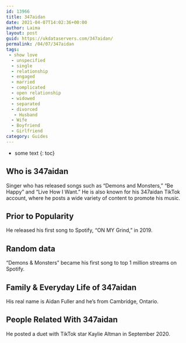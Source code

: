 ```yaml
---
id: 13966
title: 347aidan
date: 2021-04-07T14:02:36+00:00
author: Laima
layout: post
guid: https://ukdataservers.com/347aidan/
permalink: /04/07/347aidan
tags:
 - show love
  - unspecified
  - single
  - relationship
  - engaged
  - married
  - complicated
  - open relationship
  - widowed
  - separated
  - divorced
   - Husband
  - Wife
  - Boyfriend
  - Girlfriend
category: Guides
---
```


* some text
{: toc}


## Who is 347aidan
                  
                  
                  
Singer who has released songs such as &#8220;Demons and Monsters,&#8221; &#8220;Be Happy&#8221; and &#8220;Live How I Want.&#8221; He is also known for his 347aidan TikTok account, where he posts a wide variety of content to promote his music. 
                  
              
            
              
            
                
                
                
## Prior to Popularity
                  
                  
                  
He released his first song to Spotify, &#8220;ON MY Grind,&#8221; in 2019. 
                  
              
            
              
            
                
                
                
## Random data
                  
                  
                  
&#8220;Demons & Monsters&#8221; became his first song to top 1 million streams on Spotify. 
                  
              
            
              
            
                
                
                
## Family & Everyday Life of 347aidan
                  
                  
                  
His real name is Aidan Fuller and he&#8217;s from Cambridge, Ontario.
                  
              
            
              
            
                
                
                
## People Related With 347aidan
                  
                  
                  
He posted a duet with TikTok star Kaylie Altman in September 2020.
                  
              
            
              
            
                
              
            
              
              
            
            
              
            
          
          
          